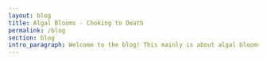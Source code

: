 ```yaml
---
layout: blog
title: Algal Blooms - Choking to Death
permalink: /blog
section: blog
intro_paragraph: Welcome to the blog! This mainly is about algal blooms, but also some posts about other water-related issues.
---
```

